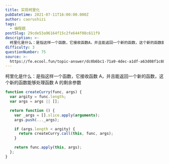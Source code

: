 ```yaml
---
title: 实现柯里化
pubDatetime: 2021-07-11T16:00:00.000Z
author: caorushizi
tags:
  - 编程题
postSlug: 29cde53a96164f15c2fe644f08c611f9
description: >-
  柯里化是什么：是指这样一个函数，它接收函数A，并且能返回一个新的函数，这个新的函数能够处理函数A的剩余参数```jsfunctioncreateCurry(func,args){varargity=f
difficulty: 3
questionNumber: 75
source: >-
  https://fe.ecool.fun/topic-answer/dc0b6bc1-71a9-4dec-a1df-a63d08f1c888?orderBy=updateTime&order=desc&tagId=26
---
```


柯里化是什么：是指这样一个函数，它接收函数 A，并且能返回一个新的函数，这个新的函数能够处理函数 A 的剩余参数

```js
function createCurry(func, args) {
  var argity = func.length;
  var args = args || [];

  return function () {
    var _args = [].slice.apply(arguments);
    args.push(..._args);

    if (args.length < argity) {
      return createCurry.call(this, func, args);
    }

    return func.apply(this, args);
  };
}
```
